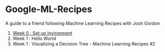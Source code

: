# Google-ML-Recipes
A guide to a friend following Machine Learning Recipes with Josh Gordon

1. [Week 0 : Set up Invironment](https://nbviewer.jupyter.org/github/habinez/Google-ML-Recipes/blob/master/00_Week%200%20Environment%20Set%20Up.ipynb)
2. Week 1 : Hello World 
3. Week 1 : Visualizing a Decision Tree - Machine Learning Recipes #2
